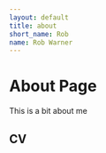```yaml
---
layout: default
title: about
short_name: Rob
name: Rob Warner
---
```

# About Page
This is a bit about me
## CV
